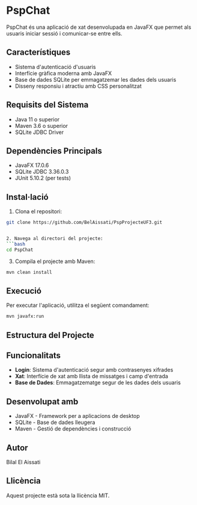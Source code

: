 # PspChat

PspChat és una aplicació de xat desenvolupada en JavaFX que permet als usuaris iniciar sessió i comunicar-se entre ells.

## Característiques

- Sistema d'autenticació d'usuaris
- Interfície gràfica moderna amb JavaFX
- Base de dades SQLite per emmagatzemar les dades dels usuaris
- Disseny responsiu i atractiu amb CSS personalitzat

## Requisits del Sistema

- Java 11 o superior
- Maven 3.6 o superior
- SQLite JDBC Driver

## Dependències Principals

- JavaFX 17.0.6
- SQLite JDBC 3.36.0.3
- JUnit 5.10.2 (per tests)


## Instal·lació
1. Clona el repositori:

```bash
git clone https://github.com/BelAissati/PspProjecteUF3.git


2. Navega al directori del projecte:
```bash
cd PspChat
```

3. Compila el projecte amb Maven:
```bash
mvn clean install
```

## Execució

Per executar l'aplicació, utilitza el següent comandament:

```bash
mvn javafx:run
```

## Estructura del Projecte


## Funcionalitats

- **Login**: Sistema d'autenticació segur amb contrasenyes xifrades
- **Xat**: Interfície de xat amb llista de missatges i camp d'entrada
- **Base de Dades**: Emmagatzematge segur de les dades dels usuaris

## Desenvolupat amb

- JavaFX - Framework per a aplicacions de desktop
- SQLite - Base de dades lleugera
- Maven - Gestió de dependències i construcció

## Autor

Bilal El Aissati

## Llicència

Aquest projecte està sota la llicència MIT. 
